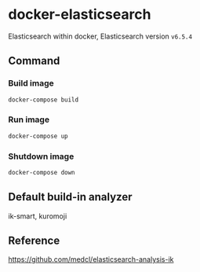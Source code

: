 # docker-elasticsearch
Elasticsearch within docker, Elasticsearch version `v6.5.4`

## Command

### Build image
```sh
docker-compose build
```

### Run image
```sh
docker-compose up
```

### Shutdown image
```sh
docker-compose down
```

## Default build-in analyzer

ik-smart, kuromoji

## Reference

https://github.com/medcl/elasticsearch-analysis-ik
